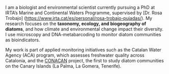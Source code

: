 I am a biologist and environmental scientist currently pursuing a PhD at IRTA’s Marine and Continental Waters Programme, supervised by [Dr. Rosa Trobajo] (https://www.irta.cat/es/personal/rosa-trobajo-pujadas/). My research focuses on the **taxonomy, ecology, and biogeography of diatoms**, and how climate and environmental change impact their diversity. I use microscopy and DNA-metabarcoding to monitor diatom communities as bioindicators.

My work is part of applied monitoring initiatives such as the Catalan Water Agency (ACA) program, which assesses freshwater quality across Catalonia, and the [CONACAN](https://conacuana.es) project, the first to study diatom communities on the Canary Islands (La Palma, La Gomera, Tenerife).